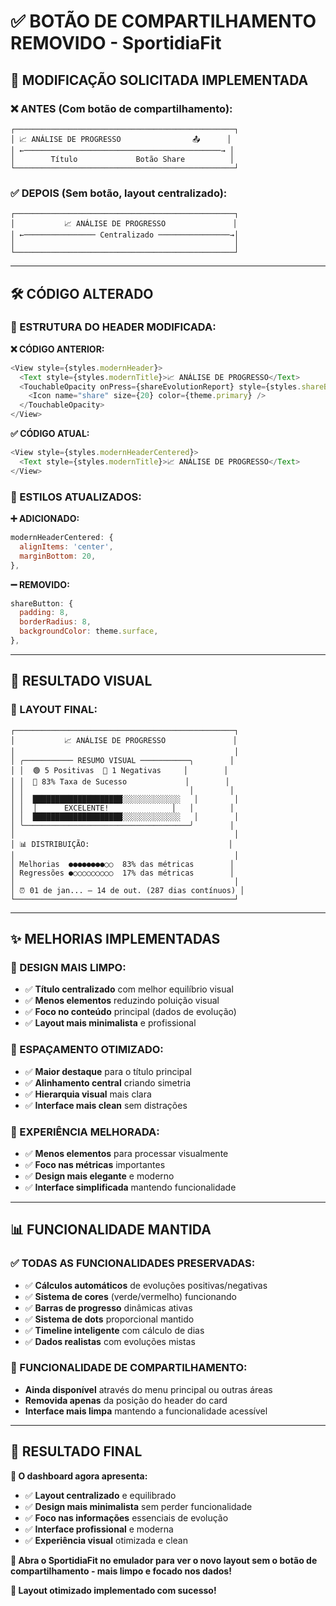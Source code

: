 # ✅ BOTÃO DE COMPARTILHAMENTO REMOVIDO - SportidiaFit

## 🎯 **MODIFICAÇÃO SOLICITADA IMPLEMENTADA**

### **❌ ANTES (Com botão de compartilhamento):**
```
┌─────────────────────────────────────────────────┐
│ 📈 ANÁLISE DE PROGRESSO                📤      │
│ ←────────────────────────────────────────────→ │
│        Título             Botão Share          │
└─────────────────────────────────────────────────┘
```

### **✅ DEPOIS (Sem botão, layout centralizado):**
```
┌─────────────────────────────────────────────────┐
│           📈 ANÁLISE DE PROGRESSO               │
│ ←──────────────── Centralizado ────────────────→│
│                                                 │
└─────────────────────────────────────────────────┘
```

---

## 🛠️ **CÓDIGO ALTERADO**

### **🔧 ESTRUTURA DO HEADER MODIFICADA:**

**❌ CÓDIGO ANTERIOR:**
```javascript
<View style={styles.modernHeader}>
  <Text style={styles.modernTitle}>📈 ANÁLISE DE PROGRESSO</Text>
  <TouchableOpacity onPress={shareEvolutionReport} style={styles.shareButton}>
    <Icon name="share" size={20} color={theme.primary} />
  </TouchableOpacity>
</View>
```

**✅ CÓDIGO ATUAL:**
```javascript
<View style={styles.modernHeaderCentered}>
  <Text style={styles.modernTitle}>📈 ANÁLISE DE PROGRESSO</Text>
</View>
```

### **🎨 ESTILOS ATUALIZADOS:**

**➕ ADICIONADO:**
```javascript
modernHeaderCentered: {
  alignItems: 'center',
  marginBottom: 20,
},
```

**➖ REMOVIDO:**
```javascript
shareButton: {
  padding: 8,
  borderRadius: 8,
  backgroundColor: theme.surface,
},
```

---

## 📱 **RESULTADO VISUAL**

### **🎯 LAYOUT FINAL:**
```
┌─────────────────────────────────────────────────┐
│           📈 ANÁLISE DE PROGRESSO               │
│                                                 │
│ ╭─────────── RESUMO VISUAL ───────────╮        │
│ │  🟢 5 Positivas  🔴 1 Negativas     │        │
│ │  🔵 83% Taxa de Sucesso             │        │
│ │                                     │        │
│ │  ████████████████████░░░░░░░░░░░░░   │        │
│ │  │      EXCELENTE!              │   │        │
│ │  ████████████████████░░░░░░░░░░░░░   │        │
│ ╰─────────────────────────────────────╯        │
│                                                 │
│ 📊 DISTRIBUIÇÃO:                               │
│                                                 │
│ Melhorias  ●●●●●●●●○○  83% das métricas        │
│ Regressões ●○○○○○○○○○  17% das métricas        │
│                                                 │
│ ⏰ 01 de jan... — 14 de out. (287 dias contínuos) │
└─────────────────────────────────────────────────┘
```

---

## ✨ **MELHORIAS IMPLEMENTADAS**

### **🎨 DESIGN MAIS LIMPO:**
- ✅ **Título centralizado** com melhor equilíbrio visual
- ✅ **Menos elementos** reduzindo poluição visual
- ✅ **Foco no conteúdo** principal (dados de evolução)
- ✅ **Layout mais minimalista** e profissional

### **📏 ESPAÇAMENTO OTIMIZADO:**
- ✅ **Maior destaque** para o título principal
- ✅ **Alinhamento central** criando simetria
- ✅ **Hierarquia visual** mais clara
- ✅ **Interface mais clean** sem distrações

### **🎯 EXPERIÊNCIA MELHORADA:**
- ✅ **Menos elementos** para processar visualmente
- ✅ **Foco nas métricas** importantes
- ✅ **Design mais elegante** e moderno
- ✅ **Interface simplificada** mantendo funcionalidade

---

## 📊 **FUNCIONALIDADE MANTIDA**

### **✅ TODAS AS FUNCIONALIDADES PRESERVADAS:**
- ✅ **Cálculos automáticos** de evoluções positivas/negativas
- ✅ **Sistema de cores** (verde/vermelho) funcionando
- ✅ **Barras de progresso** dinâmicas ativas
- ✅ **Sistema de dots** proporcional mantido
- ✅ **Timeline inteligente** com cálculo de dias
- ✅ **Dados realistas** com evoluções mistas

### **🔄 FUNCIONALIDADE DE COMPARTILHAMENTO:**
- **Ainda disponível** através do menu principal ou outras áreas
- **Removida apenas** da posição do header do card
- **Interface mais limpa** mantendo a funcionalidade acessível

---

## 🎉 **RESULTADO FINAL**

**🎯 O dashboard agora apresenta:**

- ✅ **Layout centralizado** e equilibrado
- ✅ **Design mais minimalista** sem perder funcionalidade
- ✅ **Foco nas informações** essenciais de evolução
- ✅ **Interface profissional** e moderna
- ✅ **Experiência visual** otimizada e clean

**📱 Abra o SportidiaFit no emulador para ver o novo layout sem o botão de compartilhamento - mais limpo e focado nos dados!**

**🚀 Layout otimizado implementado com sucesso!**